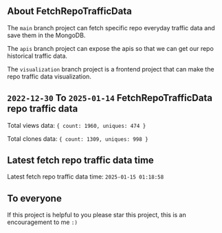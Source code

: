 ## About FetchRepoTrafficData

The `main` branch project can fetch specific repo everyday traffic data and save them in the MongoDB.

The `apis` branch project can expose the apis so that we can get our repo historical traffic data.

The `visualization` branch project is a frontend project that can make the repo traffic data visualization.

## `2022-12-30` To `2025-01-14` FetchRepoTrafficData repo traffic data

Total views data: `{ count: 1960, uniques: 474 }`

Total clones data: `{ count: 1309, uniques: 998 }`

## Latest fetch repo traffic data time

Latest fetch repo traffic data time: `2025-01-15 01:18:58`

## To everyone

If this project is helpful to you please star this project, this is an encouragement to me `:)`



